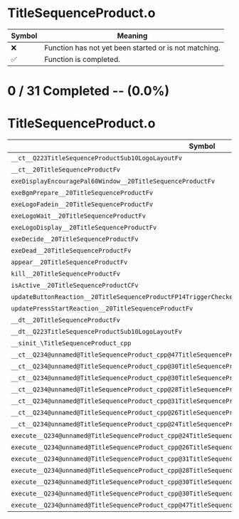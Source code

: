 # TitleSequenceProduct.o
| Symbol | Meaning 
| ------------- | ------------- 
| :x: | Function has not yet been started or is not matching. 
| :white_check_mark: | Function is completed. 


# 0 / 31 Completed -- (0.0%)
# TitleSequenceProduct.o
| Symbol | Decompiled? |
| ------------- | ------------- |
| `__ct__Q223TitleSequenceProductSub10LogoLayoutFv` | :x: |
| `__ct__20TitleSequenceProductFv` | :x: |
| `exeDisplayEncouragePal60Window__20TitleSequenceProductFv` | :x: |
| `exeBgmPrepare__20TitleSequenceProductFv` | :x: |
| `exeLogoFadein__20TitleSequenceProductFv` | :x: |
| `exeLogoWait__20TitleSequenceProductFv` | :x: |
| `exeLogoDisplay__20TitleSequenceProductFv` | :x: |
| `exeDecide__20TitleSequenceProductFv` | :x: |
| `exeDead__20TitleSequenceProductFv` | :x: |
| `appear__20TitleSequenceProductFv` | :x: |
| `kill__20TitleSequenceProductFv` | :x: |
| `isActive__20TitleSequenceProductCFv` | :x: |
| `updateButtonReaction__20TitleSequenceProductFP14TriggerCheckerPCc` | :x: |
| `updatePressStartReaction__20TitleSequenceProductFv` | :x: |
| `__dt__20TitleSequenceProductFv` | :x: |
| `__dt__Q223TitleSequenceProductSub10LogoLayoutFv` | :x: |
| `__sinit_\TitleSequenceProduct_cpp` | :x: |
| `__ct__Q234@unnamed@TitleSequenceProduct_cpp@47TitleSequenceProductDisplayEncouragePal60WindowFv` | :x: |
| `__ct__Q234@unnamed@TitleSequenceProduct_cpp@30TitleSequenceProductBgmPrepareFv` | :x: |
| `__ct__Q234@unnamed@TitleSequenceProduct_cpp@30TitleSequenceProductLogoFadeinFv` | :x: |
| `__ct__Q234@unnamed@TitleSequenceProduct_cpp@28TitleSequenceProductLogoWaitFv` | :x: |
| `__ct__Q234@unnamed@TitleSequenceProduct_cpp@31TitleSequenceProductLogoDisplayFv` | :x: |
| `__ct__Q234@unnamed@TitleSequenceProduct_cpp@26TitleSequenceProductDecideFv` | :x: |
| `__ct__Q234@unnamed@TitleSequenceProduct_cpp@24TitleSequenceProductDeadFv` | :x: |
| `execute__Q234@unnamed@TitleSequenceProduct_cpp@24TitleSequenceProductDeadCFP5Spine` | :x: |
| `execute__Q234@unnamed@TitleSequenceProduct_cpp@26TitleSequenceProductDecideCFP5Spine` | :x: |
| `execute__Q234@unnamed@TitleSequenceProduct_cpp@31TitleSequenceProductLogoDisplayCFP5Spine` | :x: |
| `execute__Q234@unnamed@TitleSequenceProduct_cpp@28TitleSequenceProductLogoWaitCFP5Spine` | :x: |
| `execute__Q234@unnamed@TitleSequenceProduct_cpp@30TitleSequenceProductLogoFadeinCFP5Spine` | :x: |
| `execute__Q234@unnamed@TitleSequenceProduct_cpp@30TitleSequenceProductBgmPrepareCFP5Spine` | :x: |
| `execute__Q234@unnamed@TitleSequenceProduct_cpp@47TitleSequenceProductDisplayEncouragePal60WindowCFP5Spine` | :x: |

